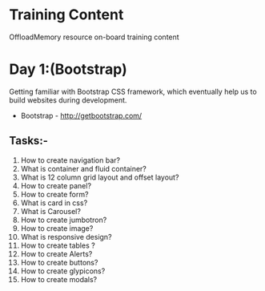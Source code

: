 # Training Content

OffloadMemory resource on-board training content 

# Day 1:(Bootstrap)

Getting familiar with Bootstrap CSS framework, which eventually help us to build websites during development.

* Bootstrap - http://getbootstrap.com/

## Tasks:-

1. How to create navigation bar?
2. What is container and fluid container?
3. What is 12 column grid layout and offset layout?
4. How to create panel?
5. How to create form?
6. What is card in css?
7. What is Carousel?
8. How to create jumbotron?
9. How to create image?
10. What is responsive design?
11. How to create tables ?
12. How to create Alerts?
13. How to create buttons?
14. How to create glypicons?
15. How to create modals?
